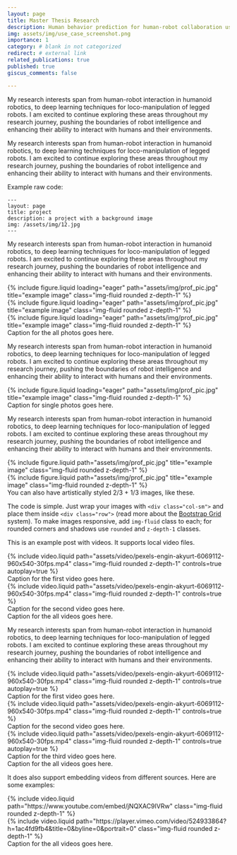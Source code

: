 ```yaml
---
layout: page
title: Master Thesis Research
description: Human behavior prediction for human-robot collaboration using Bayesian inference and low-level motion generation
img: assets/img/use_case_screenshot.png
importance: 1
category: # blank in not categorized
redirect: # external link
related_publications: true
published: true
giscus_comments: false

---
```


My research interests span from human-robot interaction in humanoid robotics, to deep learning techniques for loco-manipulation of legged robots. I am excited to continue exploring these areas throughout my research journey, pushing the boundaries of robot intelligence and enhancing their ability to interact with humans and their environments.

My research interests span from human-robot interaction in humanoid robotics, to deep learning techniques for loco-manipulation of legged robots. I am excited to continue exploring these areas throughout my research journey, pushing the boundaries of robot intelligence and enhancing their ability to interact with humans and their environments.

Example raw code:
    
    ---
    layout: page
    title: project
    description: a project with a background image
    img: /assets/img/12.jpg
    ---

My research interests span from human-robot interaction in humanoid robotics, to deep learning techniques for loco-manipulation of legged robots. I am excited to continue exploring these areas throughout my research journey, pushing the boundaries of robot intelligence and enhancing their ability to interact with humans and their environments.

<div class="row">
    <div class="col-sm mt-3 mt-md-0">
        {% include figure.liquid loading="eager" path="assets/img/prof_pic.jpg" title="example image" class="img-fluid rounded z-depth-1" %}
    </div>
    <div class="col-sm mt-3 mt-md-0">
        {% include figure.liquid loading="eager" path="assets/img/prof_pic.jpg" title="example image" class="img-fluid rounded z-depth-1" %}
    </div>
    <div class="col-sm mt-3 mt-md-0">
        {% include figure.liquid loading="eager" path="assets/img/prof_pic.jpg" title="example image" class="img-fluid rounded z-depth-1" %}
    </div>
</div>
<div class="caption">
    Caption for the all photos goes here.
</div>

My research interests span from human-robot interaction in humanoid robotics, to deep learning techniques for loco-manipulation of legged robots. I am excited to continue exploring these areas throughout my research journey, pushing the boundaries of robot intelligence and enhancing their ability to interact with humans and their environments.

<div class="row">
    <div class="col-sm mt-3 mt-md-0">
        {% include figure.liquid loading="eager" path="assets/img/prof_pic.jpg" title="example image" class="img-fluid rounded z-depth-1" %}
    </div>
</div>
<div class="caption">
    Caption for single photos goes here.
</div>

My research interests span from human-robot interaction in humanoid robotics, to deep learning techniques for loco-manipulation of legged robots. I am excited to continue exploring these areas throughout my research journey, pushing the boundaries of robot intelligence and enhancing their ability to interact with humans and their environments.

<div class="row justify-content-sm-center">
    <div class="col-sm-8 mt-3 mt-md-0">
        {% include figure.liquid path="assets/img/prof_pic.jpg" title="example image" class="img-fluid rounded z-depth-1" %}
    </div>
    <div class="col-sm-4 mt-3 mt-md-0">
        {% include figure.liquid path="assets/img/prof_pic.jpg" title="example image" class="img-fluid rounded z-depth-1" %}
    </div>
</div>
<div class="caption">
    You can also have artistically styled 2/3 + 1/3 images, like these.
</div>

The code is simple.
Just wrap your images with `<div class="col-sm">` and place them inside `<div class="row">` (read more about the <a href="https://getbootstrap.com/docs/4.4/layout/grid/">Bootstrap Grid</a> system).
To make images responsive, add `img-fluid` class to each; for rounded corners and shadows use `rounded` and `z-depth-1` classes.

This is an example post with videos. It supports local video files.

<div class="row mt-3">
    <div class="col-sm mt-3 mt-md-0">
        {% include video.liquid path="assets/video/pexels-engin-akyurt-6069112-960x540-30fps.mp4" class="img-fluid rounded z-depth-1" controls=true autoplay=true %}
        <div class="caption">
            Caption for the first video goes here.
        </div>
    </div>
    <div class="col-sm mt-3 mt-md-0">
        {% include video.liquid path="assets/video/pexels-engin-akyurt-6069112-960x540-30fps.mp4" class="img-fluid rounded z-depth-1" controls=true %}
        <div class="caption">
            Caption for the second video goes here.
        </div>
    </div>
</div>
<div class="caption">
    Caption for the all videos goes here.
</div>

My research interests span from human-robot interaction in humanoid robotics, to deep learning techniques for loco-manipulation of legged robots. I am excited to continue exploring these areas throughout my research journey, pushing the boundaries of robot intelligence and enhancing their ability to interact with humans and their environments.

<div class="row mt-3">
    <div class="col-sm mt-3 mt-md-0">
        {% include video.liquid path="assets/video/pexels-engin-akyurt-6069112-960x540-30fps.mp4" class="img-fluid rounded z-depth-1" controls=true autoplay=true %}
        <div class="caption">
            Caption for the first video goes here.
        </div>
    </div>
    <div class="col-sm mt-3 mt-md-0">
        {% include video.liquid path="assets/video/pexels-engin-akyurt-6069112-960x540-30fps.mp4" class="img-fluid rounded z-depth-1" controls=true %}
        <div class="caption">
            Caption for the second video goes here.
        </div>
    </div>
    <div class="col-sm mt-3 mt-md-0">
        {% include video.liquid path="assets/video/pexels-engin-akyurt-6069112-960x540-30fps.mp4" class="img-fluid rounded z-depth-1" controls=true autoplay=true %}
        <div class="caption">
            Caption for the third video goes here.
        </div>
    </div>
</div>
<div class="caption">
    Caption for the all videos goes here.
</div>

It does also support embedding videos from different sources. Here are some examples:

<div class="row mt-3">
    <div class="col-sm mt-3 mt-md-0">
        {% include video.liquid path="https://www.youtube.com/embed/jNQXAC9IVRw" class="img-fluid rounded z-depth-1" %}
    </div>
    <div class="col-sm mt-3 mt-md-0">
        {% include video.liquid path="https://player.vimeo.com/video/524933864?h=1ac4fd9fb4&title=0&byline=0&portrait=0" class="img-fluid rounded z-depth-1" %}
    </div>
</div>
<div class="caption">
    Caption for the all videos goes here.
</div>

